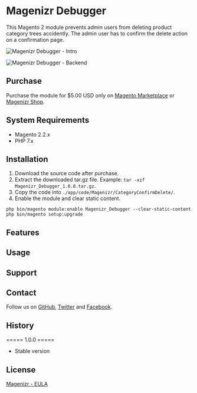 # Magenizr Debugger
This Magento 2 module prevents admin users from deleting product category trees accidently. The admin user has to confirm the delete action on a confirmation page.

![Magenizr Debugger - Intro](http://download.magenizr.com/pub/magenizr_resetuibookmarks/all/intro.gif)

![Magenizr Debugger - Backend](http://download.magenizr.com/pub/magenizr_resetuibookmarks/all/backend/01.gif)

## Purchase
Purchase the module for $5.00 USD only on [Magento Marketplace](https://marketplace.magento.com/partner/magenizr) or [Magenizr Shop](http://www.magenizr.com/shop/).

## System Requirements
- Magento 2.2.x
- PHP 7.x

## Installation
1. Download the source code after purchase.
2. Extract the downloaded tar.gz file. Example: `tar -xzf Magenizr_Debugger_1.0.0.tar.gz`.
3. Copy the code into `./app/code/Magenizr/CategoryConfirmDelete/`.
4. Enable the module and clear static content.

```
php bin/magento module:enable Magenizr_Debugger --clear-static-content
php bin/magento setup:upgrade
```

## Features

## Usage

## Support

## Contact
Follow us on [GitHub](https://github.com/magenizr), [Twitter](https://twitter.com/magenizr) and [Facebook](https://www.facebook.com/magenizr).

## History
===== 1.0.0 =====
* Stable version

## License
[Magenizr - EULA](https://www.magenizr.com/license/)